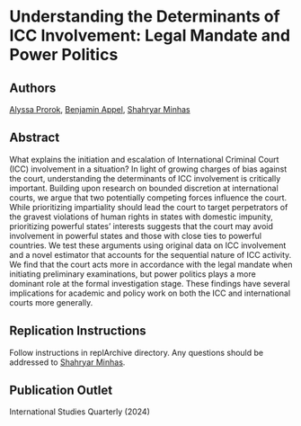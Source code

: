 # Understanding the Determinants of ICC Involvement: Legal Mandate and Power Politics

Authors
---
[Alyssa Prorok](https://www.alyssakprorok.com/), [Benjamin Appel](https://gps.ucsd.edu/faculty-directory/benjamin-j-appel.html), [Shahryar Minhas](http://s7minhas.com/)

Abstract
---
What explains the initiation and escalation of International Criminal Court (ICC) involvement in a situation? In light of growing charges of bias against the court, understanding the determinants of ICC involvement is critically important. Building upon research on bounded discretion at international courts, we argue that two potentially competing forces influence the court. While prioritizing impartiality should lead the court to target perpetrators of the gravest violations of human rights in states with domestic impunity, prioritizing powerful states’ interests suggests that the court may avoid involvement in powerful states and those with close ties to powerful countries. We test these arguments using original data on ICC involvement and a novel estimator that accounts for the sequential nature of ICC activity. We find that the court acts more in accordance with the legal mandate when initiating preliminary examinations, but power politics plays a more dominant role at the formal investigation stage. These findings have several implications for academic and policy work on both the ICC and international courts more generally.

Replication Instructions
---
Follow instructions in replArchive directory. Any questions should be addressed to [Shahryar Minhas](http://s7minhas.com/).

Publication Outlet
---
International Studies Quarterly (2024)
